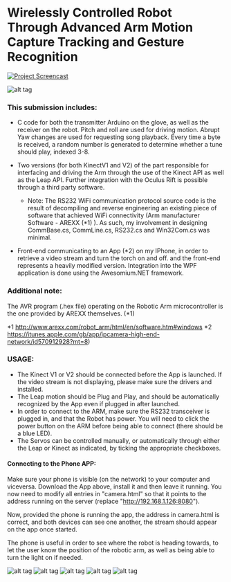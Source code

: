 # Wirelessly Controlled Robot Through Advanced Arm Motion Capture Tracking and Gesture Recognition

[![Project Screencast](http://img.youtube.com/vi/b6Z3Rj_3TbU/0.jpg)](http://www.youtube.com/watch?v=b6Z3Rj_3TbU)

![alt tag](https://github.com/radu-chc/Wirelessly-Controlled-Robot-Through-Advanced-Arm-Motion-Capture-Tracking-and-Gesture-Recognition/blob/master/Report/finallook3_low.png)

### This submission includes:

- C code for both the transmitter Arduino on the glove, 
as well as the receiver on the robot. Pitch and roll are used for driving motion.
Abrupt Yaw changes are used for requesting song playback. Every time a
byte is received, a random number is generated to determine whether a tune should
play, indexed 3-8. 

- Two versions (for both KinectV1 and V2) of the part responsible for interfacing and driving the Arm
through the use of the Kinect API as well as the Leap API. Further integration
with the Oculus Rift is possible through a third party software.

	- Note: The RS232 WiFi communication protocol source code is the result
		of decompiling and reverse engineering an existing piece of 
		software that achieved WiFi connectivity 
		(Arm manufacturer Software - AREXX (*1) ). As such, my
		involvement in designing CommBase.cs, CommLine.cs, RS232.cs
		and Win32Com.cs was minimal.  

- Front-end communicating to an App (*2) on my IPhone, in order to retrieve a video
stream and turn the torch on and off. 
and the front-end represents a heavily modified version. Integration into
the WPF application is done using the Awesomium.NET framework.


### Additional note:

The AVR program (.hex file) operating on the Robotic Arm microcontroller is the one provided
by AREXX themselves. (*1)

*1 http://www.arexx.com/robot_arm/html/en/software.htm#windows
*2 https://itunes.apple.com/gb/app/ipcamera-high-end-network/id570912928?mt=8)


### USAGE:

- The Kinect V1 or V2 should be connected before the App is launched. If the video
stream is not displaying, please make sure the drivers and installed.
- The Leap motion should be Plug and Play, and should be automatically recognized
by the App even if plugged in after launched.
- In order to connect to the ARM, make sure the RS232 transceiver is plugged in,
and that the Robot has power. You will need to click the power button on the
ARM before being able to connect (there should be a blue LED).
- The Servos can be controlled manually, or automatically through either the
Leap or Kinect as indicated, by ticking the appropriate checkboxes.


####  Connecting to the Phone APP:

Make sure your phone is visible (on the network) to your computer and viceversa.
Download the App above, install it and then leave it running. You now need
to modify all entries in "camera.html" so that it points to the address running
on the server (replace "http://192.168.1.126:8080").

Now, provided the phone is running the app, the address in camera.html is correct,
and both devices can see one another, the stream should appear on the app once
started.

The phone is useful in order to see where the robot is heading towards, to
let the user know the position of the robotic arm, as well as being able
to turn the light on if needed.


![alt tag](https://github.com/radu-chc/Wirelessly-Controlled-Robot-Through-Advanced-Arm-Motion-Capture-Tracking-and-Gesture-Recognition/blob/master/Report/power_source_low.JPG)
![alt tag](https://github.com/radu-chc/Wirelessly-Controlled-Robot-Through-Advanced-Arm-Motion-Capture-Tracking-and-Gesture-Recognition/blob/master/Report/robot_body_low.JPG)
![alt tag](https://github.com/radu-chc/Wirelessly-Controlled-Robot-Through-Advanced-Arm-Motion-Capture-Tracking-and-Gesture-Recognition/blob/master/Report/rover5duo_low.JPG)
![alt tag](https://github.com/radu-chc/Wirelessly-Controlled-Robot-Through-Advanced-Arm-Motion-Capture-Tracking-and-Gesture-Recognition/blob/master/Report/glove_component_low.JPG)
![alt tag](https://github.com/radu-chc/Wirelessly-Controlled-Robot-Through-Advanced-Arm-Motion-Capture-Tracking-and-Gesture-Recognition/blob/master/Report/robotarm_attached_low.JPG)